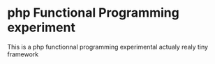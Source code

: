 # php Functional Programming experiment

This is a php functionnal programming experimental actualy realy tiny framework
